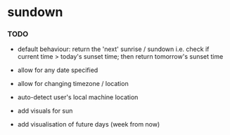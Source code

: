 # sundown


### TODO

- default behaviour: return the 'next' sunrise / sundown i.e. check if current time > today's sunset time; then return tomorrow's sunset time 

- allow for any date specified
- allow for changing timezone / location 

- auto-detect user's local machine location 

- add visuals for sun
- add visualisation of future days (week from now) 

